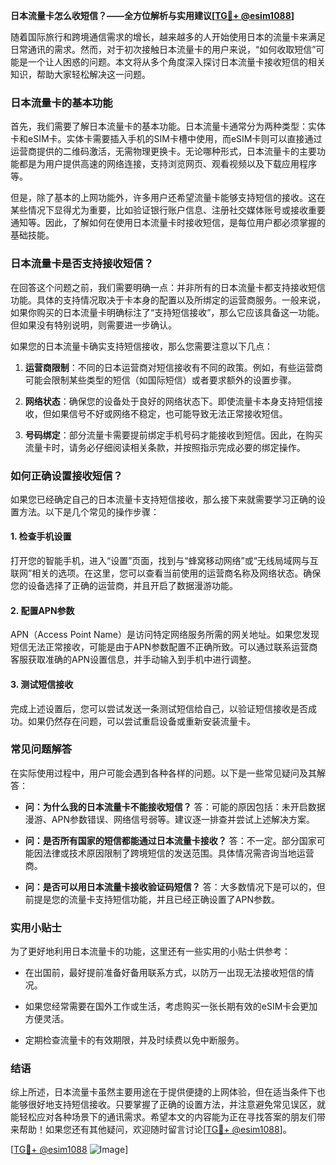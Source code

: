 **日本流量卡怎么收短信？——全方位解析与实用建议[[TG💪+ @esim1088](https://t.me/s/esim1088)]**

随着国际旅行和跨境通信需求的增长，越来越多的人开始使用日本的流量卡来满足日常通讯的需求。然而，对于初次接触日本流量卡的用户来说，“如何收取短信”可能是一个让人困惑的问题。本文将从多个角度深入探讨日本流量卡接收短信的相关知识，帮助大家轻松解决这一问题。

### 日本流量卡的基本功能

首先，我们需要了解日本流量卡的基本功能。日本流量卡通常分为两种类型：实体卡和eSIM卡。实体卡需要插入手机的SIM卡槽中使用，而eSIM卡则可以直接通过运营商提供的二维码激活，无需物理更换卡。无论哪种形式，日本流量卡的主要功能都是为用户提供高速的网络连接，支持浏览网页、观看视频以及下载应用程序等。

但是，除了基本的上网功能外，许多用户还希望流量卡能够支持短信的接收。这在某些情况下显得尤为重要，比如验证银行账户信息、注册社交媒体账号或接收重要通知等。因此，了解如何在使用日本流量卡时接收短信，是每位用户都必须掌握的基础技能。

### 日本流量卡是否支持接收短信？

在回答这个问题之前，我们需要明确一点：并非所有的日本流量卡都支持接收短信功能。具体的支持情况取决于卡本身的配置以及所绑定的运营商服务。一般来说，如果你购买的日本流量卡明确标注了“支持短信接收”，那么它应该具备这一功能。但如果没有特别说明，则需要进一步确认。

如果您的日本流量卡确实支持短信接收，那么您需要注意以下几点：

1. **运营商限制**：不同的日本运营商对短信接收有不同的政策。例如，有些运营商可能会限制某些类型的短信（如国际短信）或者要求额外的设置步骤。
   
2. **网络状态**：确保您的设备处于良好的网络状态下。即使流量卡本身支持短信接收，但如果信号不好或网络不稳定，也可能导致无法正常接收短信。

3. **号码绑定**：部分流量卡需要提前绑定手机号码才能接收到短信。因此，在购买流量卡时，请务必仔细阅读相关条款，并按照指示完成必要的绑定操作。

### 如何正确设置接收短信？

如果您已经确定自己的日本流量卡支持短信接收，那么接下来就需要学习正确的设置方法。以下是几个常见的操作步骤：

#### 1. 检查手机设置
打开您的智能手机，进入“设置”页面，找到与“蜂窝移动网络”或“无线局域网与互联网”相关的选项。在这里，您可以查看当前使用的运营商名称及网络状态。确保您的设备选择了正确的运营商，并且开启了数据漫游功能。

#### 2. 配置APN参数
APN（Access Point Name）是访问特定网络服务所需的网关地址。如果您发现短信无法正常接收，可能是由于APN参数配置不正确所致。可以通过联系运营商客服获取准确的APN设置信息，并手动输入到手机中进行调整。

#### 3. 测试短信接收
完成上述设置后，您可以尝试发送一条测试短信给自己，以验证短信接收是否成功。如果仍然存在问题，可以尝试重启设备或重新安装流量卡。

### 常见问题解答

在实际使用过程中，用户可能会遇到各种各样的问题。以下是一些常见疑问及其解答：

- **问：为什么我的日本流量卡不能接收短信？**
   答：可能的原因包括：未开启数据漫游、APN参数错误、网络信号弱等。建议逐一排查并尝试上述解决方案。

- **问：是否所有国家的短信都能通过日本流量卡接收？**
   答：不一定。部分国家可能因法律或技术原因限制了跨境短信的发送范围。具体情况需咨询当地运营商。

- **问：是否可以用日本流量卡接收验证码短信？**
   答：大多数情况下是可以的，但前提是您的流量卡支持短信功能，并且已经正确设置了APN参数。

### 实用小贴士

为了更好地利用日本流量卡的功能，这里还有一些实用的小贴士供参考：

- 在出国前，最好提前准备好备用联系方式，以防万一出现无法接收短信的情况。
  
- 如果您经常需要在国外工作或生活，考虑购买一张长期有效的eSIM卡会更加方便灵活。

- 定期检查流量卡的有效期限，并及时续费以免中断服务。

### 结语

综上所述，日本流量卡虽然主要用途在于提供便捷的上网体验，但在适当条件下也能够很好地支持短信接收。只要掌握了正确的设置方法，并注意避免常见误区，就能轻松应对各种场景下的通讯需求。希望本文的内容能为正在寻找答案的朋友们带来帮助！如果您还有其他疑问，欢迎随时留言讨论[[TG💪+ @esim1088](https://t.me/s/esim1088)]。

[[TG💪+ @esim1088](https://t.me/s/esim1088) ![Image](https://i.postimg.cc/4NQfJmqS/Snipaste-2025-05-13-00-14-12.png)]